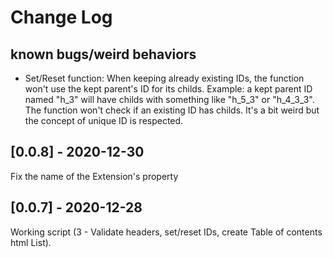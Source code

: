 # Change Log
## known bugs/weird behaviors
+ Set/Reset function: When keeping already existing IDs, the function won't use the kept parent's ID for its childs. Example: a kept parent ID named "h_3" will have childs with something like "h_5_3" or "h_4_3_3". The function won't check if an existing ID has childs. It's a bit weird but the concept of unique ID is respected.

## [0.0.8] - 2020-12-30
Fix the name of the Extension's property

## [0.0.7] - 2020-12-28
Working script (3 - Validate headers, set/reset IDs, create Table of contents html List).
